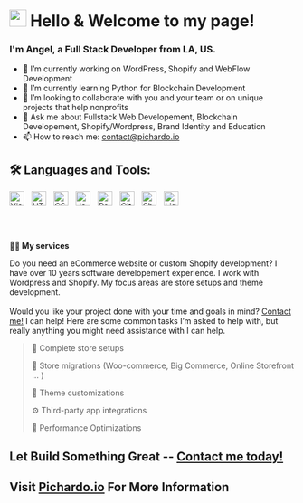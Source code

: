 
# <img src="https://user-images.githubusercontent.com/42378118/110234147-e3259600-7f4e-11eb-95be-0c4047144dea.gif" width="30"> Hello & Welcome to my page!<br>

###  I'm Angel, a Full Stack Developer from LA, US.

- 🔭 I’m currently working on WordPress, Shopify and WebFlow Development
- 🌱 I’m currently learning Python for Blockchain Development
- 👯 I’m looking to collaborate with you and your team or on unique projects that help nonprofits
- 💬 Ask me about Fullstack Web Developement, Blockchain Developement, Shopify/Wordpress, Brand Identity and Education
- 📫 How to reach me: contact@pichardo.io


## 🛠️ Languages and Tools:

<div style="display:flex;align-items:center">

<img align="left" alt="Visual Studio Code" width="26px" src="https://cdn.jsdelivr.net/gh/devicons/devicon/icons/vscode/vscode-original.svg" style="padding-right:10px;" />
<img align="left" alt="HTML5" width="26px" src="https://cdn.jsdelivr.net/gh/devicons/devicon/icons/html5/html5-original.svg" style="padding-right:10px;" />
<img align="left" alt="CSS3" width="26px" src="https://cdn.jsdelivr.net/gh/devicons/devicon/icons/css3/css3-original.svg" style="padding-right:10px;" />
<img align="left" alt="JavaScript" width="26px" src="https://cdn.jsdelivr.net/gh/devicons/devicon/icons/javascript/javascript-original.svg" style="padding-right:10px;" />
<img align="left" alt="React" width="26px" src="https://cdn.jsdelivr.net/gh/devicons/devicon/icons/react/react-original.svg" style="padding-right:10px;" />
<img align="left" alt="Git" width="26px" src="https://cdn.jsdelivr.net/gh/devicons/devicon/icons/git/git-original.svg" style="padding-right:10px;" />
<img align="left" alt="Shopify" width="26px" src="https://cdn.worldvectorlogo.com/logos/shopify.svg" style="padding-right:10px;" />
<img align="left" alt="Liquid" width="26px" src="https://d33wubrfki0l68.cloudfront.net/0880593e17581e11a586815f8e151514a5e6cc42/e7bfe/dist/img/icon11.svg" style="padding-right:10px;" />
</div>

<br /><br />

**👨‍💻 My services** 

Do you need an eCommerce website or custom Shopify development?
I have over 10 years software developement experience.
I work with Wordpress and Shopify. My focus areas are store setups and theme development.<br /><br />
Would you like your project done with your time and goals in mind? [Contact me!](https://calendly.com/contact-pichardo/free-consultation) I can help!
Here are some common tasks I’m asked to help with, but really anything you might need assistance with I can help.

> 🏪 Complete store setups
 > 
> 🧭 Store migrations (Woo-commerce, Big Commerce, Online Storefront ... )
 > 
> 🎨 Theme customizations
 > 
> ⚙️ Third-party app integrations
 > 
> 🚀 Performance Optimizations
 > 


## Let Build Something Great -- [Contact me today!](https://calendly.com/contact-pichardo/free-consultation)
## Visit [Pichardo.io](https://pichardo.io) For More Information


